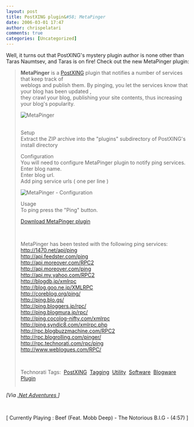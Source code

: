 ```yaml
---
layout: post
title: PostXING plugin&#58; MetaPinger
date: 2006-03-01 17:47
author: chrispelatari
comments: true
categories: [Uncategorized]
---
```


<p>Well, it turns out that PostXING's mystery plugin author is none other than
Taras Naumtsev, and Taras is on fire! Check out the new MetaPinger plugin:</p>
<blockquote>
  <p><strong>MetaPinger</strong> is a <a href="http://postxing.net/">PostXING</a> plugin that notifies a number of
  services that keep track of <br />weblogs and publish them. By pinging, you let
  the services know that your blog has been updated , <br />they crawl your blog,
  publishing your site contents, thus increasing your blog's popularity. </p>
  <p><img alt="MetaPinger" src="http://devintelligence.com/blog-images/MetaPinger.png" align="baseline" border="0" /></p>
  <p><br />Setup<br />Extract the ZIP archive into the "plugins" subdirectory of
  PostXING's install directory</p>
  <p>Configuration<br />You will need to configure MetaPinger plugin to notify
  ping services.<br />Enter blog name.<br />Enter blog url.<br />Add ping service urls
  ( one per line )</p>
  <p><img alt="MetaPinger - Configuration" src="http://devintelligence.com/blog-images/MetaPinger-Configuration.png" align="baseline" border="0" /></p>
  <p>Usage<br />To ping press the "Ping" button. </p>
  <p><a href="http://http://www.devintelligence.com/downloads/MetaPinger-1.0_zip.aspx">Download
  MetaPinger plugin</a></p>
  <p> </p>
  <p>MetaPinger has been tested with the following ping services:<br /><a href="http://1470.net/api/ping">http://1470.net/api/ping</a><br /><a href="http://api.feedster.com/ping">http://api.feedster.com/ping</a><br /><a href="http://api.moreover.com/RPC2">http://api.moreover.com/RPC2</a><br /><a href="http://api.moreover.com/ping">http://api.moreover.com/ping</a><br /><a href="http://api.my.yahoo.com/RPC2">http://api.my.yahoo.com/RPC2</a><br /><a href="http://blogdb.jp/xmlrpc">http://blogdb.jp/xmlrpc</a><br /><a href="http://blog.goo.ne.jp/XMLRPC">http://blog.goo.ne.jp/XMLRPC</a><br /><a href="http://coreblog.org/ping/">http://coreblog.org/ping/</a><br /><a href="http://ping.blo.gs/">http://ping.blo.gs/</a><br /><a href="http://ping.bloggers.jp/rpc/">http://ping.bloggers.jp/rpc/</a><br /><a href="http://ping.blogmura.jp/rpc/">http://ping.blogmura.jp/rpc/</a><br /><a href="http://ping.cocolog-nifty.com/xmlrpc">http://ping.cocolog-nifty.com/xmlrpc</a><br /><a href="http://ping.syndic8.com/xmlrpc.php">http://ping.syndic8.com/xmlrpc.php</a><br /><a href="http://rpc.blogbuzzmachine.com/RPC2">http://rpc.blogbuzzmachine.com/RPC2</a><br /><a href="http://rpc.blogrolling.com/pinger/">http://rpc.blogrolling.com/pinger/</a><br /><a href="http://rpc.technorati.com/rpc/ping">http://rpc.technorati.com/rpc/ping</a><br /><a href="http://www.weblogues.com/RPC/">http://www.weblogues.com/RPC/</a><br /></p>
  <p> </p>
  <p>Technorati Tags:  <a href="http://www.technorati.com/tag/PostXING">PostXING</a>  <a href="http://www.technorati.com/tag/Tagging">Tagging</a>  <a href="http://www.technorati.com/tag/Utility">Utility</a>  <a href="http://www.technorati.com/tag/Software">Software</a>  <a href="http://www.technorati.com/tag/Blogware">Blogware</a>  <a href="http://www.technorati.com/tag/Plugin">Plugin</a> 
  </p><p><img height="1" src="http://devintelligence.com/cs/aggbug.aspx?PostID=1161" width="1" /></p></blockquote><i>[Via <a href="http://devintelligence.com/cs/blogs/netadventures/archive/2006/03/01/1161.aspx">.Net
Adventures </a>]</i>
<p> </p>
<p class="media">[ Currently Playing : Beef (Feat. Mobb Deep) - The Notorious
B.I.G - (4:57) ]</p>
